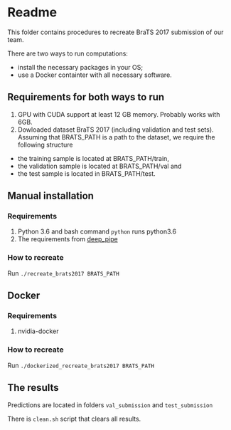 # Readme

This folder contains procedures to recreate BraTS 2017 submission of our team.

There are two ways to run computations:
 - install the necessary packages in your OS;
 - use a Docker containter with all necessary software.

## Requirements for both ways to run
1. GPU with CUDA support at least 12 GB memory. Probably works with 6GB.
2. Dowloaded dataset BraTS 2017 (including validation and test sets). 
Assuming that BRATS_PATH is a path to the dataset, we require the following structure
 - the training sample is located at BRATS_PATH/train, 
 - the validation sample is located at BRATS_PATH/val and 
 - the test sample is located in BRATS_PATH/test.

## Manual installation 

### Requirements

1. Python 3.6 and bash command `python` runs python3.6
2. The requirements from [deep_pipe](https://github.com/neuro-ml/deep_pipe/blob/ef2bce0d81b95e1f5a22d3b013358d18f5d5fc96/requirements.txt)

### How to recreate

Run `./recreate_brats2017 BRATS_PATH` 

## Docker

### Requirements

1. nvidia-docker

### How to recreate

Run `./dockerized_recreate_brats2017 BRATS_PATH`

## The results

Predictions are located in folders `val_submission` and `test_submission`

There is `clean.sh` script that clears all results.
